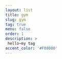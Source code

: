 ```yaml
---
layout: list
title: gym
slug: gym
tag: true
menu: false
order: 1
description: >
 hello~my tag
accent_color: '#F08080'
---
```

